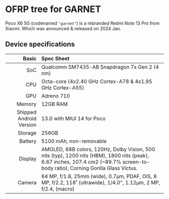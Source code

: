 # OFRP tree for GARNET
Poco X6 5G (codenamed _`"garnet"`_) is a rebranded Redmi Note 13 Pro from Xiaomi. Which was announced & released on 2024 Jan.

## Device specifications

Basic   | Spec Sheet
-------:|:-------------------------
SoC     | Qualcomm SM7435-AB Snapdragon 7s Gen 2 (4 nm)
CPU     | Octa-core (4x2.40 GHz Cortex-A78 & 4x1.95 GHz Cortex-A55)
GPU     | Adreno 710
Memory  | 12GB RAM
Shipped Android Version | 13.0 with MIUI 14 for Poco
Storage | 256GB
Battery | 5100 mAh, non-removable
Display | AMOLED, 68B colors, 120Hz, Dolby Vision, 500 nits (typ), 1200 nits (HBM), 1800 nits (peak), 6.67 inches, 107.4 cm2 (~89.7% screen-to-body ratio), Corning Gorilla Glass Victus.
Camera  | 64 MP, f/1.8, 25mm (wide), 0.7µm, PDAF, OIS, 8 MP, f/2.2, 118˚ (ultrawide), 1/4.0", 1.12µm, 2 MP, f/2.4, (macro)
